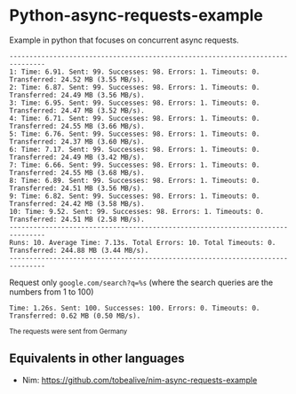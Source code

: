 # Python-async-requests-example

Example in python that focuses on concurrent async requests.

```
-------------------------------------------------------------------------------
1: Time: 6.91. Sent: 99. Successes: 98. Errors: 1. Timeouts: 0. Transferred: 24.52 MB (3.55 MB/s).
2: Time: 6.87. Sent: 99. Successes: 98. Errors: 1. Timeouts: 0. Transferred: 24.49 MB (3.56 MB/s).
3: Time: 6.95. Sent: 99. Successes: 98. Errors: 1. Timeouts: 0. Transferred: 24.47 MB (3.52 MB/s).
4: Time: 6.71. Sent: 99. Successes: 98. Errors: 1. Timeouts: 0. Transferred: 24.55 MB (3.66 MB/s).
5: Time: 6.76. Sent: 99. Successes: 98. Errors: 1. Timeouts: 0. Transferred: 24.37 MB (3.60 MB/s).
6: Time: 7.17. Sent: 99. Successes: 98. Errors: 1. Timeouts: 0. Transferred: 24.49 MB (3.42 MB/s).
7: Time: 6.66. Sent: 99. Successes: 98. Errors: 1. Timeouts: 0. Transferred: 24.55 MB (3.68 MB/s).
8: Time: 6.89. Sent: 99. Successes: 98. Errors: 1. Timeouts: 0. Transferred: 24.51 MB (3.56 MB/s).
9: Time: 6.82. Sent: 99. Successes: 98. Errors: 1. Timeouts: 0. Transferred: 24.42 MB (3.58 MB/s).
10: Time: 9.52. Sent: 99. Successes: 98. Errors: 1. Timeouts: 0. Transferred: 24.51 MB (2.58 MB/s).
-------------------------------------------------------------------------------
Runs: 10. Average Time: 7.13s. Total Errors: 10. Total Timeouts: 0. Transferred: 244.88 MB (3.44 MB/s).
-------------------------------------------------------------------------------
```

Request only `google.com/search?q=%s` (where the search queries are the numbers from 1 to 100)

```
Time: 1.26s. Sent: 100. Successes: 100. Errors: 0. Timeouts: 0. Transferred: 0.62 MB (0.50 MB/s).
```

<sub>The requests were sent from Germany</sub>

## Equivalents in other languages

- Nim: https://github.com/tobealive/nim-async-requests-example
